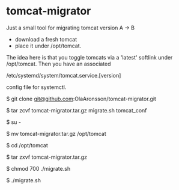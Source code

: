 # tomcat-migrator
Just a small tool for migrating tomcat version A -> B

* download a fresh tomcat
* place it under /opt/tomcat.

The idea here is that you toggle tomcats via a 'latest' softlink under /opt/tomcat. Then you have an associated

/etc/systemd/system/tomcat.service.[version]

config file for systemctl.

\$ git clone git@github.com:OlaAronsson/tomcat-migrator.git

\$ tar zcvf tomcat-migrator.tar.gz migrate.sh tomcat_conf

\$ su -

\$ mv tomcat-migrator.tar.gz /opt/tomcat

\$ cd /opt/tomcat

\$ tar zxvf tomcat-migrator.tar.gz

\$ chmod 700 ./migrate.sh

\$ ./migrate.sh
